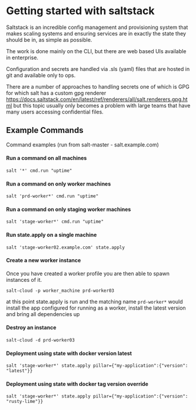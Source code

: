 # Getting started with saltstack

Saltstack is an incredible config management and provisioning system that makes scaling systems and ensuring services are in exactly the state they should be in, as simple as possible.

The work is done mainly on the CLI, but there are web based UIs available in enterprise.

Configuration and secrets are handled via .sls (yaml) files that are hosted in git and available only to ops.

There are a number of approaches to handling secrets one of which is GPG for which salt has a custom gpg renderer https://docs.saltstack.com/en/latest/ref/renderers/all/salt.renderers.gpg.html but this topic usually only becomes a problem with large teams that have many users accessing confidential files.


## Example Commands

Command examples (run from salt-master - salt.example.com)

#### Run a command on all machines
```
salt '*' cmd.run "uptime"
```

#### Run a command on only worker machines
```
salt 'prd-worker*' cmd.run "uptime"
```

#### Run a command on only staging worker machines
```
salt 'stage-worker*' cmd.run "uptime"
```

#### Run state.apply on a single machine
```
salt 'stage-worker02.example.com' state.apply
```

#### Create a new worker instance

Once you have created a worker profile you are then able to spawn instances of it.

```
salt-cloud -p worker_machine prd-worker03
```
at this point state.apply is run and the matching name `prd-worker*` would install the app configured for running as a worker, install the latest version and bring all dependencies up


#### Destroy an instance
```
salt-cloud -d prd-worker03
```

#### Deployment using state with docker version latest
```
salt 'stage-worker*' state.apply pillar={"my-application":{"version": "latest"}}
```

#### Deployment using state with docker tag version override
```
salt 'stage-worker*' state.apply pillar={"my-application":{"version": "rusty-lime"}}
```